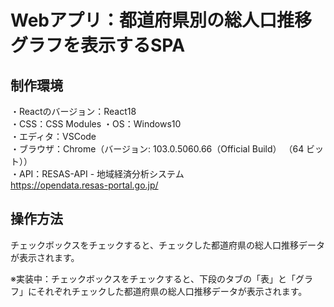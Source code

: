 # Webアプリ：都道府県別の総人口推移グラフを表示するSPA

## 制作環境
・Reactのバージョン：React18  
・CSS：CSS Modules
・OS：Windows10  
・エディタ：VSCode  
・ブラウザ：Chrome（バージョン: 103.0.5060.66（Official Build） （64 ビット））  
・API：RESAS-API - 地域経済分析システム  
https://opendata.resas-portal.go.jp/  

## 操作方法
チェックボックスをチェックすると、チェックした都道府県の総人口推移データが表示されます。  
  
※実装中：チェックボックスをチェックすると、下段のタブの「表」と「グラフ」にそれぞれチェックした都道府県の総人口推移データが表示されます。  
